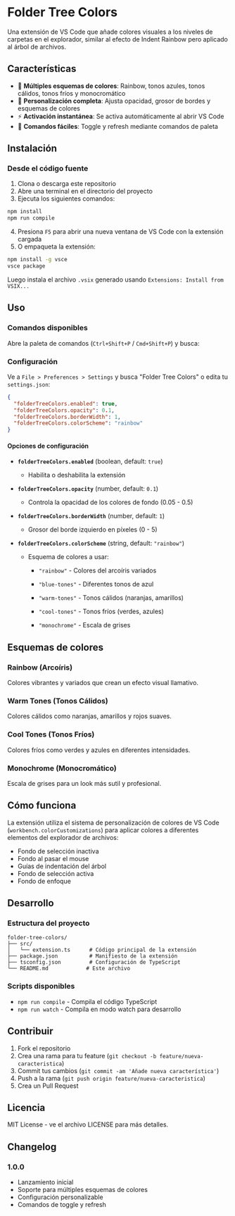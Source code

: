 # Folder Tree Colors

Una extensión de VS Code que añade colores visuales a los niveles de carpetas en el explorador, similar al efecto de Indent Rainbow pero aplicado al árbol de archivos.

## Características

- 🌈 **Múltiples esquemas de colores**: Rainbow, tonos azules, tonos cálidos, tonos fríos y monocromático
- 🎨 **Personalización completa**: Ajusta opacidad, grosor de bordes y esquemas de colores
- ⚡ **Activación instantánea**: Se activa automáticamente al abrir VS Code
- 🔧 **Comandos fáciles**: Toggle y refresh mediante comandos de paleta

## Instalación

### Desde el código fuente

1. Clona o descarga este repositorio
2. Abre una terminal en el directorio del proyecto
3. Ejecuta los siguientes comandos:

```bash
npm install
npm run compile
```

4. Presiona `F5` para abrir una nueva ventana de VS Code con la extensión cargada
5. O empaqueta la extensión:

```bash
npm install -g vsce
vsce package
```

Luego instala el archivo `.vsix` generado usando `Extensions: Install from VSIX...`
## Uso

### Comandos disponibles

Abre la paleta de comandos (`Ctrl+Shift+P` / `Cmd+Shift+P`) y busca:
### Configuración

Ve a `File > Preferences > Settings` y busca "Folder Tree Colors" o edita tu `settings.json`:

```json
{
  "folderTreeColors.enabled": true,
  "folderTreeColors.opacity": 0.1,
  "folderTreeColors.borderWidth": 1,
  "folderTreeColors.colorScheme": "rainbow"
}
```

#### Opciones de configuración

- **`folderTreeColors.enabled`** (boolean, default: `true`)
  - Habilita o deshabilita la extensión

- **`folderTreeColors.opacity`** (number, default: `0.1`)
  - Controla la opacidad de los colores de fondo (0.05 - 0.5)

- **`folderTreeColors.borderWidth`** (number, default: `1`)
  - Grosor del borde izquierdo en píxeles (0 - 5)

- **`folderTreeColors.colorScheme`** (string, default: `"rainbow"`)
  - Esquema de colores a usar:
    - `"rainbow"` - Colores del arcoíris variados
    - `"blue-tones"` - Diferentes tonos de azul
    - `"warm-tones"` - Tonos cálidos (naranjas, amarillos)
    - `"cool-tones"` - Tonos fríos (verdes, azules)

    - `"monochrome"` - Escala de grises

## Esquemas de colores

### Rainbow (Arcoíris)
Colores vibrantes y variados que crean un efecto visual llamativo.
### Warm Tones (Tonos Cálidos)
Colores cálidos como naranjas, amarillos y rojos suaves.

### Cool Tones (Tonos Fríos)
Colores fríos como verdes y azules en diferentes intensidades.

### Monochrome (Monocromático)
Escala de grises para un look más sutil y profesional.

## Cómo funciona

La extensión utiliza el sistema de personalización de colores de VS Code (`workbench.colorCustomizations`) para aplicar colores a diferentes elementos del explorador de archivos:

- Fondo de selección inactiva
- Fondo al pasar el mouse
- Guías de indentación del árbol
- Fondo de selección activa
- Fondo de enfoque

## Desarrollo

### Estructura del proyecto

```
folder-tree-colors/
├── src/
│   └── extension.ts      # Código principal de la extensión
├── package.json          # Manifiesto de la extensión
├── tsconfig.json         # Configuración de TypeScript
└── README.md            # Este archivo
```

### Scripts disponibles

- `npm run compile` - Compila el código TypeScript
- `npm run watch` - Compila en modo watch para desarrollo

## Contribuir

1. Fork el repositorio
2. Crea una rama para tu feature (`git checkout -b feature/nueva-caracteristica`)
3. Commit tus cambios (`git commit -am 'Añade nueva característica'`)
4. Push a la rama (`git push origin feature/nueva-caracteristica`)
5. Crea un Pull Request

## Licencia

MIT License - ve el archivo LICENSE para más detalles.

## Changelog

### 1.0.0
- Lanzamiento inicial
- Soporte para múltiples esquemas de colores
- Configuración personalizable
- Comandos de toggle y refresh
